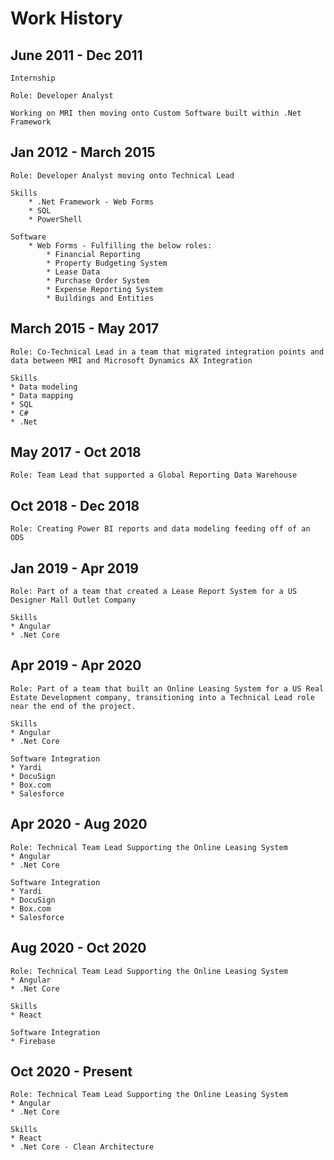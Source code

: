 # Work History

## June 2011 - Dec 2011

    Internship

    Role: Developer Analyst

    Working on MRI then moving onto Custom Software built within .Net Framework

## Jan 2012 - March 2015

    Role: Developer Analyst moving onto Technical Lead

    Skills
    	* .Net Framework - Web Forms
    	* SQL
    	* PowerShell

    Software
    	* Web Forms - Fulfilling the below roles:
    		* Financial Reporting
    		* Property Budgeting System
    		* Lease Data
    		* Purchase Order System
    		* Expense Reporting System
    		* Buildings and Entities

## March 2015 - May 2017

    Role: Co-Technical Lead in a team that migrated integration points and data between MRI and Microsoft Dynamics AX Integration

    Skills
    * Data modeling
    * Data mapping
    * SQL
    * C#
    * .Net

## May 2017 - Oct 2018

    Role: Team Lead that supported a Global Reporting Data Warehouse

## Oct 2018 - Dec 2018

    Role: Creating Power BI reports and data modeling feeding off of an ODS

## Jan 2019 - Apr 2019

    Role: Part of a team that created a Lease Report System for a US Designer Mall Outlet Company

    Skills
    * Angular
    * .Net Core

## Apr 2019 - Apr 2020

    Role: Part of a team that built an Online Leasing System for a US Real Estate Development company, transitioning into a Technical Lead role near the end of the project.

    Skills
    * Angular
    * .Net Core

    Software Integration
    * Yardi
    * DocuSign
    * Box.com
    * Salesforce

## Apr 2020 - Aug 2020

    Role: Technical Team Lead Supporting the Online Leasing System
    * Angular
    * .Net Core

    Software Integration
    * Yardi
    * DocuSign
    * Box.com
    * Salesforce

## Aug 2020 - Oct 2020

    Role: Technical Team Lead Supporting the Online Leasing System
    * Angular
    * .Net Core

    Skills
    * React

    Software Integration
    * Firebase

## Oct 2020 - Present

    Role: Technical Team Lead Supporting the Online Leasing System
    * Angular
    * .Net Core

    Skills
    * React
    * .Net Core - Clean Architecture
